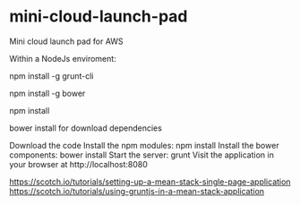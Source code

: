 # mini-cloud-launch-pad
Mini cloud launch pad for AWS

Within a NodeJs enviroment:

npm install -g grunt-cli

npm install -g bower

npm install

bower install for download dependencies

Download the code
Install the npm modules: npm install
Install the bower components: bower install
Start the server: grunt
Visit the application in your browser at http://localhost:8080


https://scotch.io/tutorials/setting-up-a-mean-stack-single-page-application
https://scotch.io/tutorials/using-gruntjs-in-a-mean-stack-application

